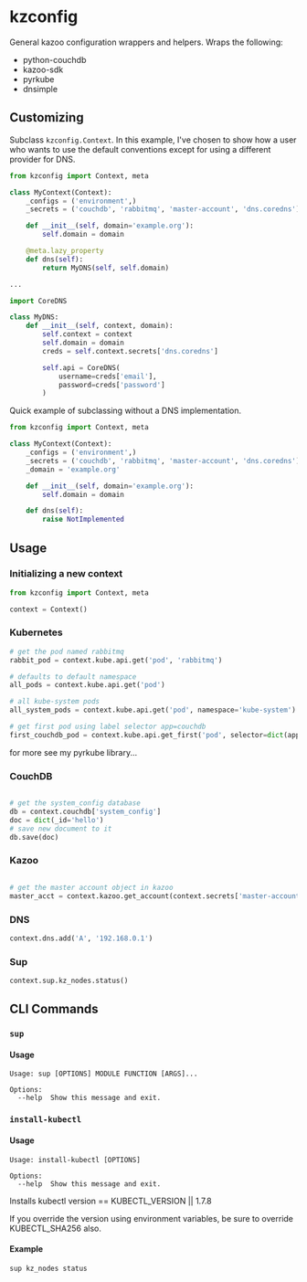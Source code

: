 # kzconfig

General kazoo configuration wrappers and helpers.  Wraps the following:
* python-couchdb
* kazoo-sdk
* pyrkube
* dnsimple


## Customizing
Subclass `kzconfig.Context`.  In this example, I've chosen to show how a user who wants to use the default conventions except for using a different provider for DNS.

```python
from kzconfig import Context, meta

class MyContext(Context):
    _configs = ('environment',)
    _secrets = ('couchdb', 'rabbitmq', 'master-account', 'dns.coredns')

    def __init__(self, domain='example.org'):
        self.domain = domain

    @meta.lazy_property
    def dns(self):
        return MyDNS(self, self.domain)

...

import CoreDNS

class MyDNS:
    def __init__(self, context, domain):
        self.context = context
        self.domain = domain
        creds = self.context.secrets['dns.coredns']

        self.api = CoreDNS(
            username=creds['email'],
            password=creds['password']
        )

```

Quick example of subclassing without a DNS implementation.
```python
from kzconfig import Context, meta

class MyContext(Context):
    _configs = ('environment',)
    _secrets = ('couchdb', 'rabbitmq', 'master-account', 'dns.coredns')
    _domain = 'example.org'

    def __init__(self, domain='example.org'):
        self.domain = domain

    def dns(self):
        raise NotImplemented
```


## Usage
### Initializing a new context
```python
from kzconfig import Context, meta

context = Context()
```

### Kubernetes
```python
# get the pod named rabbitmq
rabbit_pod = context.kube.api.get('pod', 'rabbitmq')

# defaults to default namespace
all_pods = context.kube.api.get('pod')

# all kube-system pods
all_system_pods = context.kube.api.get('pod', namespace='kube-system')

# get first pod using label selector app=couchdb
first_couchdb_pod = context.kube.api.get_first('pod', selector=dict(app='couchdb'))
```
for more see my pyrkube library...


### CouchDB
```python

# get the system_config database
db = context.couchdb['system_config']
doc = dict(_id='hello')
# save new document to it
db.save(doc)
```

### Kazoo
```python

# get the master account object in kazoo
master_acct = context.kazoo.get_account(context.secrets['master-account'])
```

### DNS
```python
context.dns.add('A', '192.168.0.1')
```

### Sup
```python
context.sup.kz_nodes.status()
```


## CLI Commands
### `sup`

#### Usage
```
Usage: sup [OPTIONS] MODULE FUNCTION [ARGS]...

Options:
  --help  Show this message and exit.
```

### `install-kubectl`

#### Usage
```
Usage: install-kubectl [OPTIONS]

Options:
  --help  Show this message and exit.
```

Installs kubectl version == KUBECTL_VERSION || 1.7.8

If you override the version using environment variables, be sure to override KUBECTL_SHA256 also.


#### Example

```
sup kz_nodes status
```
